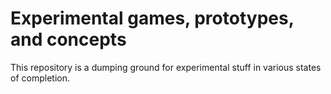 # Experimental games, prototypes, and concepts

This repository is a dumping ground for experimental stuff in various states of completion.